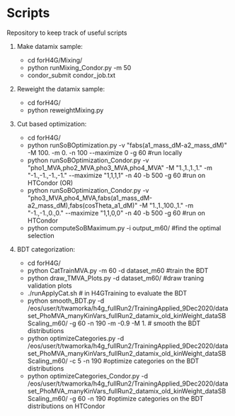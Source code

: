 # Scripts
Repository to keep track of useful scripts

1) Make datamix sample:

    * cd forH4G/Mixing/
    * python runMixing_Condor.py  -m 50
    * condor_submit condor_job.txt 

2) Reweight the datamix sample:

    * cd forH4G/
    * python reweightMixing.py

3) Cut based optimization:

    * cd forH4G/
    * python runSoBOptimization.py -v "fabs(a1_mass_dM-a2_mass_dM)" -M 100. -m 0. -n 100 --maximize 0 -g 60 #run locally 
    * python runSoBOptimization_Condor.py -v "pho1_MVA,pho2_MVA,pho3_MVA,pho4_MVA" -M "1.,1.,1.,1." -m "-1.,-1.,-1.,-1." --maximize "1,1,1,1" -n 40 -b 500 -g 60 #run on HTCondor (OR)
    * python runSoBOptimization_Condor.py -v "pho3_MVA,pho4_MVA,fabs(a1_mass_dM-a2_mass_dM),fabs(cosTheta_a1_dM)" -M "1.,1.,100.,1." -m "-1.,-1.,0.,0." --maximize "1,1,0,0"  -n 40 -b 500 -g 60 #run on HTCondor
    * python computeSoBMaximum.py -i output_m60/ #find the optimal selection


4) BDT categorization:

    * cd forH4G/ 
    * python CatTrainMVA.py -m 60 -d dataset_m60 #train the BDT 
    * python draw_TMVA_Plots.py -d dataset_m60/ #draw traning validation plots
    * ./runApplyCat.sh # in H4GTraining to evaluate the BDT
    * python smooth_BDT.py -d /eos/user/t/twamorka/h4g_fullRun2/TrainingApplied_9Dec2020/dataset_PhoMVA_manyKinVars_fullRun2_datamix_old_kinWeight_dataSBScaling_m60/ -g 60 -n 190 -m -0.9 -M 1. # smooth the BDT distributions
    * python optimizeCategories.py -d /eos/user/t/twamorka/h4g_fullRun2/TrainingApplied_9Dec2020/dataset_PhoMVA_manyKinVars_fullRun2_datamix_old_kinWeight_dataSBScaling_m60/ -c 5 -n 190 #optimize categories on the BDT distributions
    * python optimizeCategories_Condor.py -d /eos/user/t/twamorka/h4g_fullRun2/TrainingApplied_9Dec2020/dataset_PhoMVA_manyKinVars_fullRun2_datamix_old_kinWeight_dataSBScaling_m60/ -g 60 -n 190 #optimize categories on the BDT distributions on HTCondor
